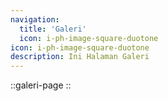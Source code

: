 ```yaml
---
navigation:
  title: 'Galeri'
  icon: i-ph-image-square-duotone
icon: i-ph-image-square-duotone
description: Ini Halaman Galeri
---
```



::galeri-page
::